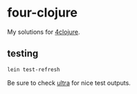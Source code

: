 # four-clojure

My solutions for [4clojure](https://www.4clojure.com/user/curist).

## testing
``` sh
lein test-refresh
```

Be sure to check [ultra](https://github.com/venantius/ultra) for nice test outputs.



